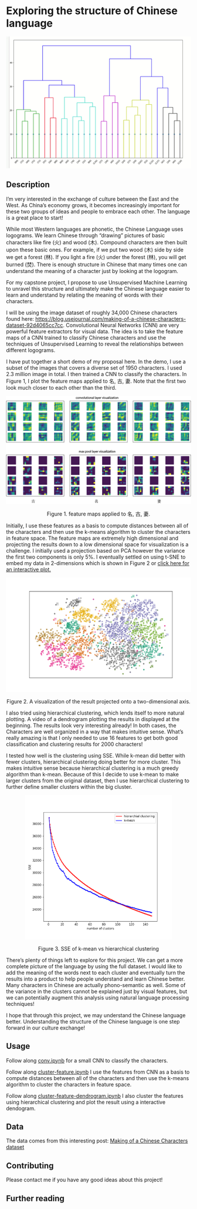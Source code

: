 # Exploring the structure of Chinese language
<p align="center">
  <img src="/image/dendrogram.gif">
</p>

## Description

I’m very interested in the exchange of culture between the East and the West. As China’s economy grows, it becomes increasingly important for these two groups of ideas and people to embrace each other. The language is a great place to start! 

While most Western languages are phonetic, the Chinese Language uses logograms. We learn Chinese through “drawing” pictures of basic characters like fire (火) and wood (木). Compound characters are then built upon these basic ones. For example, if we put two wood (木) side by side we get a forest (林). If you light a fire (火) under the forest (林), you will get burned (焚). There is enough structure in Chinese that many times one can understand the meaning of a character just by looking at the logogram. 

For my capstone project, I propose to use Unsupervised Machine Learning to unravel this structure and ultimately make the Chinese language easier to learn and understand by relating the meaning of words with their characters.

I will be using the image dataset of roughly 34,000 Chinese characters found here: https://blog.usejournal.com/making-of-a-chinese-characters-dataset-92d4065cc7cc. Convolutional Neural Networks (CNN) are very powerful feature extractors for visual data. The idea is to take the feature maps of a CNN trained to classify Chinese characters and use the techniques of Unsupervised Learning to reveal the relationships between different logograms.

I have put together a short demo of my proposal here. In the demo, I use a subset of the images that covers a diverse set of 1950 characters. I used 2.3 million image in total. I then trained a CNN to classify the characters. In Figure 1, I plot the feature maps applied to 名, 古, 妻. Note that the first two look much closer to each other than the third.


![fig 1](/image/combined.png)
<p align="center">
  Figure 1. feature maps applied to 名, 古, 妻. 
</p>

Initially, I use these features as a basis to compute distances between all of the characters and then use the k-means algorithm to cluster the characters in feature space. The feature maps are extremely high dimensional and projecting the results down to a low dimensional space for visualization is a challenge. I initially used a projection based on PCA however the variance the first two components is only 5%. I eventually settled on using t-SNE to embed my data in 2-dimensions which is shown in Figure 2 or [click here for an interactive plot.](https://jiayiwus1x.github.io/exploring-the-structure-of-chinese-language/Chinese_clusters.htm)

![](/image/cluster_results_Tsn_k_12.png)
<p align="center"> 
  Figure 2. A visualization of the result projected onto a two-dimensional axis. 
</p>

I also tried using hierarchical clustering, which lends itself to more natural plotting. A video of a dendrogram plotting the results in displayed at the beginning. The results look very interesting already! In both cases, the Characters are well organized in a way that makes intuitive sense. What’s really amazing is that I only needed to use 16 features to get both good classification and clustering results for 2000 characters!

I tested how well is the clustering using SSE. While k-mean did better with fewer clusters, hierarchical clustering doing better for more cluster. This makes intuitive sense because hierarchical clustering is a much greedy algorithm than k-mean. Because of this I decide to use k-mean to make larger clusters from the original dataset, then I use hierarchical clustering to further define smaller clusters within the big cluster.
<p align="center">
  <img src="/image/k-mean-vs-hierarchical-clus.png"| width=400>
</p>
<p align="center"> 
  Figure 3. SSE of k-mean vs hierarchical clustering
</p>



There’s plenty of things left to explore for this project. We can get a more complete picture of the language by using the full dataset. I would like to add the meaning of the words next to each cluster and eventually turn the results into a product to help people understand and learn Chinese better. Many characters in Chinese are actually phono-semantic as well. Some of the variance in the clusters cannot be explained just by visual features, but we can potentially augment this analysis using natural language processing techniques!

I hope that through this project, we may understand the Chinese language better. Understanding the structure of the Chinese language is one step forward in our culture exchange!

## Usage

Follow along [conv.ipynb](conv.ipynb) for a small CNN to classify the characters. 

Follow along [cluster-feature.ipynb](cluster-feature.ipynb)
I use the features from CNN as a basis to compute distances between all of the characters and then use the k-means algorithm to cluster the characters in feature space.  


Follow along [cluster-feature-dendrogram.ipynb](cluster-feature-dendrogram.ipynb)
I also cluster the features using hierarchical clustering and plot the result using a interactive dendogram.


## Data

The data comes from this interesting post: [Making of a Chinese Characters dataset](https://blog.usejournal.com/making-of-a-chinese-characters-dataset-92d4065cc7cc)


## Contributing

Please contact me if you have any good ideas about this project!

## Further reading
